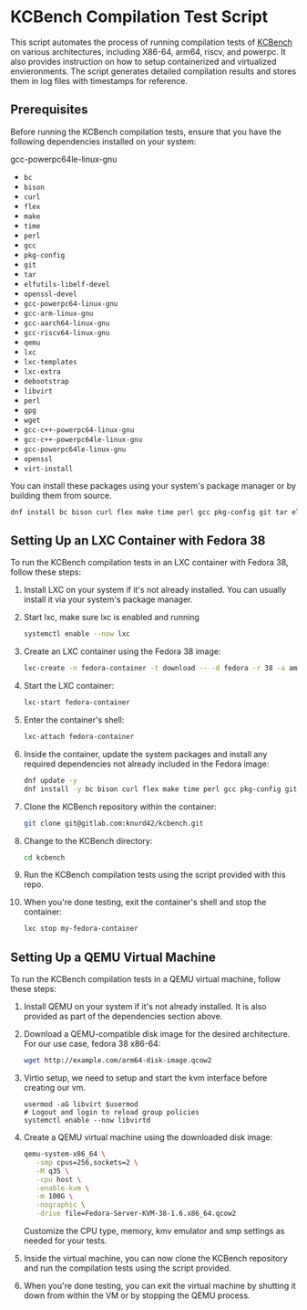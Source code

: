 # KCBench Compilation Test Script

This script automates the process of running compilation tests of [KCBench](git@gitlab.com:knurd42/kcbench.git) on various architectures, including X86-64, arm64, riscv, and powerpc. It also provides instruction on how to setup containerized and virtualized envieronments. The script generates detailed compilation results and stores them in log files with timestamps for reference.

## Prerequisites

Before running the KCBench compilation tests, ensure that you have the following dependencies installed on your system:

gcc-powerpc64le-linux-gnu

- `bc`
- `bison`
- `curl`
- `flex`
- `make`
- `time`
- `perl`
- `gcc`
- `pkg-config`
- `git`
- `tar`
- `elfutils-libelf-devel`
- `openssl-devel`
- `gcc-powerpc64-linux-gnu`
- `gcc-arm-linux-gnu`
- `gcc-aarch64-linux-gnu`
- `gcc-riscv64-linux-gnu`
- `qemu`
- `lxc`
- `lxc-templates`
- `lxc-extra`
- `debootstrap`
- `libvirt`
- `perl`
- `gpg`
- `wget`
- `gcc-c++-powerpc64-linux-gnu`
- `gcc-c++-powerpc64le-linux-gnu`
- `gcc-powerpc64le-linux-gnu`
- `openssl`
- `virt-install`

You can install these packages using your system's package manager or by building them from source.
```bash
dnf install bc bison curl flex make time perl gcc pkg-config git tar elfutils-libelf-devel openssl-devel gcc-powerpc64-linux-gnu gcc-arm-linux-gnu gcc-aarch64-linux-gnu gcc-riscv64-linux-gnu qemu lxc lxc-templates lxc-extra debootstrap libvirt perl gpg wget gcc-c++-powerpc64-linux-gnu gcc-c++-powerpc64le-linux-gnu gcc-powerpc64le-linux-gnu openssl virt-install
```
## Setting Up an LXC Container with Fedora 38

To run the KCBench compilation tests in an LXC container with Fedora 38, follow these steps:

1. Install LXC on your system if it's not already installed. You can usually install it via your system's package manager.

2. Start lxc, make sure lxc is enabled and running

   ```bash
   systemctl enable --now lxc
   ```

2. Create an LXC container using the Fedora 38 image:

   ```bash
   lxc-create -n fedora-container -t download -- -d fedora -r 38 -a amd64
   ```

3. Start the LXC container:

   ```bash
   lxc-start fedora-container
   ```

4. Enter the container's shell:

   ```bash
   lxc-attach fedora-container
   ```

5. Inside the container, update the system packages and install any required dependencies not already included in the Fedora image:

   ```bash
   dnf update -y
   dnf install -y bc bison curl flex make time perl gcc pkg-config git tar elfutils-libelf-devel openssl-devel gcc-powerpc64-linux-gnu gcc-arm-linux-gnu gcc-aarch64-linux-gnu gcc-riscv64-linux-gnu qemu lxc lxc-templates lxc-extra debootstrap libvirt perl gpg wget gcc-c++-powerpc64-linux-gnu gcc-c++-powerpc64le-linux-gnu gcc-powerpc64le-linux-gnu openssl virt-install 
   ```

6. Clone the KCBench repository within the container:

   ```bash
   git clone git@gitlab.com:knurd42/kcbench.git
   ```

7. Change to the KCBench directory:

   ```bash
   cd kcbench
   ```

8. Run the KCBench compilation tests using the script provided with this repo.

9. When you're done testing, exit the container's shell and stop the container:

   ```bash
   lxc stop my-fedora-container
   ```

## Setting Up a QEMU Virtual Machine

To run the KCBench compilation tests in a QEMU virtual machine, follow these steps:

1. Install QEMU on your system if it's not already installed. It is also provided as part of the dependencies section above.

2. Download a QEMU-compatible disk image for the desired architecture. For our use case, fedora 38 x86-64:

   ```bash
   wget http://example.com/arm64-disk-image.qcow2
   ```

3. Virtio setup, we need to setup and start the kvm interface before creating our vm.

   ```
   usermod -aG libvirt $usermod
   # Logout and login to reload group policies
   systemctl enable --now libvirtd
   ```

3. Create a QEMU virtual machine using the downloaded disk image:

   ```bash
   qemu-system-x86_64 \
      -smp cpus=256,sockets=2 \
      -M q35 \
      -cpu host \
      -enable-kvm \
      -m 100G \
      -nographic \
      -drive file=Fedora-Server-KVM-38-1.6.x86_64.qcow2
   ```

   Customize the CPU type, memory, kmv emulator and smp settings as needed for your tests.

4. Inside the virtual machine, you can now clone the KCBench repository and run the compilation tests using the script provided.

5. When you're done testing, you can exit the virtual machine by shutting it down from within the VM or by stopping the QEMU process.

